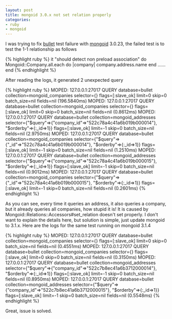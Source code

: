 ```yaml
---
layout: post
title: mongoid 3.0.x not set relation properly
categories:
- ruby
- mongoid
---
```


I was trying to fix [bullet][0] test failure with [mongoid][1] 3.0.23,
the failed test is to test the 1-1 relationship as follows

{% highlight ruby %}
it "should detect non preload association" do
  Mongoid::Company.all.each do |company|
    company.address.name
  end
  ......
end
{% endhighlight %}

After reading the logs, it generated 2 unexpected query

{% highlight ruby %}
MOPED: 127.0.0.1:27017 QUERY        database=bullet collection=mongoid_companies selector={} flags=[:slave_ok] limit=0 skip=0 batch_size=nil fields=nil (196.5840ms)
MOPED: 127.0.0.1:27017 QUERY        database=bullet collection=mongoid_companies selector={} flags=[:slave_ok] limit=0 skip=0 batch_size=nil fields=nil (0.8612ms)
MOPED: 127.0.0.1:27017 QUERY        database=bullet collection=mongoid_addresses selector={"$query"=>{"company_id"=>"522c78a4c41a6b019b000014"}, "$orderby"=>{:_id=>1}} flags=[:slave_ok] limit=-1 skip=0 batch_size=nil fields=nil (2.9750ms)
MOPED: 127.0.0.1:27017 QUERY        database=bullet collection=mongoid_companies selector={"$query"=>{"_id"=>"522c78a4c41a6b019b000014"}, "$orderby"=>{:_id=>1}} flags=[:slave_ok] limit=-1 skip=0 batch_size=nil fields=nil (1.2510ms)
MOPED: 127.0.0.1:27017 QUERY        database=bullet collection=mongoid_addresses selector={"$query"=>{"company_id"=>"522c78a4c41a6b019b000015"}, "$orderby"=>{:_id=>1}} flags=[:slave_ok] limit=-1 skip=0 batch_size=nil fields=nil (0.9012ms)
MOPED: 127.0.0.1:27017 QUERY        database=bullet collection=mongoid_companies selector={"$query"=>{"_id"=>"522c78a4c41a6b019b000015"}, "$orderby"=>{:_id=>1}} flags=[:slave_ok] limit=-1 skip=0 batch_size=nil fields=nil (0.2601ms)
{% endhighlight %}

As you can see, every time it queries an address, it also queries a
company, but it already queries all companies, how stupid it is! It is
caused by Mongoid::Relations::Accessors#set_relation doesn't set
properly. I don't want to explain the details here, but solution is
simple, just update mongoid to 3.1.x. Here are the logs for the same
test running on mongoid 3.1.4

{% highlight ruby  %}
MOPED: 127.0.0.1:27017 QUERY        database=bullet collection=mongoid_companies selector={} flags=[:slave_ok] limit=0 skip=0 batch_size=nil fields=nil (0.4551ms)
MOPED: 127.0.0.1:27017 QUERY        database=bullet collection=mongoid_companies selector={} flags=[:slave_ok] limit=0 skip=0 batch_size=nil fields=nil (0.3150ms)
MOPED: 127.0.0.1:27017 QUERY        database=bullet collection=mongoid_addresses selector={"$query"=>{"company_id"=>"522c7b8ec41a6b3712000014"}, "$orderby"=>{:_id=>1}} flags=[:slave_ok] limit=-1 skip=0 batch_size=nil fields=nil (0.8950ms)
MOPED: 127.0.0.1:27017 QUERY        database=bullet collection=mongoid_addresses selector={"$query"=>{"company_id"=>"522c7b8ec41a6b3712000015"}, "$orderby"=>{:_id=>1}} flags=[:slave_ok] limit=-1 skip=0 batch_size=nil fields=nil (0.5548ms)
{% endhighlight %}

Great, issue is solved.

[0]: https://github.com/flyerhzm/bullet
[1]: http://mongoid.org/en/mongoid/index.html
